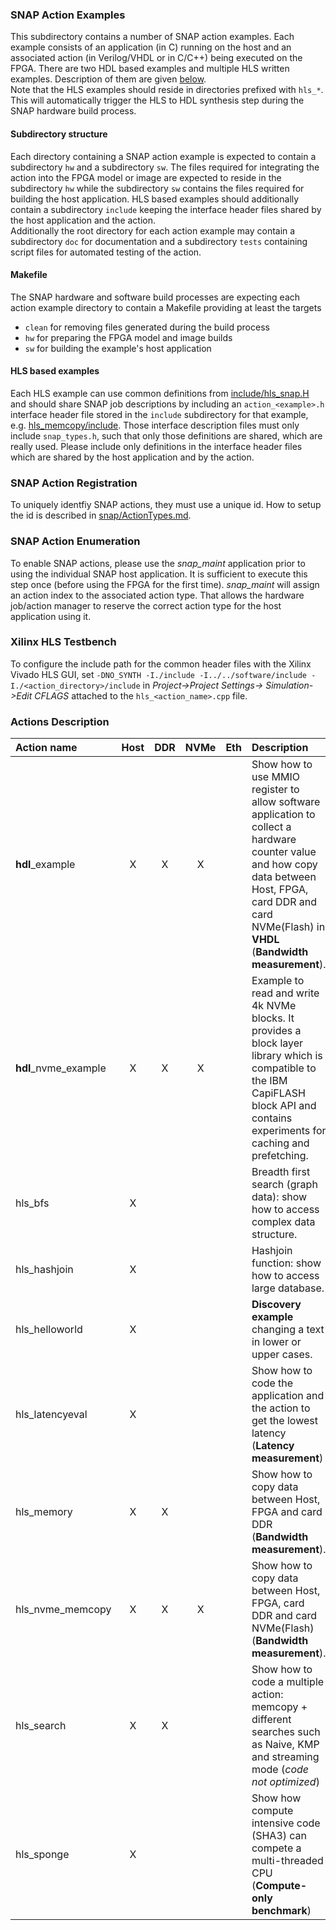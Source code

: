 ### SNAP Action Examples

This subdirectory contains a number of SNAP action examples. Each example consists of an application (in C) running on the host and an associated action (in Verilog/VHDL or in C/C++) being executed on the FPGA. There are two HDL based examples and multiple HLS written examples. Description of them are given [below](#actions-description).  
Note that the HLS examples should reside in directories prefixed with `hls_*`. This will automatically trigger the HLS to HDL synthesis step during the SNAP hardware build process.

#### Subdirectory structure
Each directory containing a SNAP action example is expected to contain a subdirectory `hw` and a subdirectory `sw`.
The files required for integrating the action into the FPGA model or image are expected to reside in the subdirectory `hw` while the subdirectory `sw` contains the files required for building the host application. HLS based examples should additionally contain a subdirectory `include` keeping the interface header files shared by the host application and the action.  
Additionally the root directory for each action example may contain a subdirectory `doc` for documentation and a subdirectory `tests` containing script files for automated testing of the action.

#### Makefile
The SNAP hardware and software build processes are expecting each action example directory to contain a Makefile providing at least the targets
- `clean` for removing files generated during the build process
- `hw` for preparing the FPGA model and image builds
- `sw` for building the example's host application

#### HLS based examples
Each HLS example can use common definitions from [include/hls_snap.H](./include/hls_snap.H) and should share SNAP job descriptions by including an `action_<example>.h` interface header file stored in the `include` subdirectory for that example, e.g. [hls_memcopy/include](./hls_memcopy/include). Those interface description files must only include `snap_types.h`, such that only those definitions are shared, which are really used. Please include only definitions in the interface header files which are shared by the host application and by the action.

### SNAP Action Registration

To uniquely identfiy SNAP actions, they must use a unique id. How to setup the id is described in [snap/ActionTypes.md](../ActionTypes.md).

### SNAP Action Enumeration

To enable SNAP actions, please use the *snap_maint* application prior to using the individual SNAP host application. It is sufficient to execute this step once (before using the FPGA for the first time). *snap_maint* will assign an action index to the associated action type. That allows the hardware job/action manager to reserve the correct action type for the host application using it.

### Xilinx HLS Testbench

To configure the include path for the common header files with the Xilinx Vivado HLS GUI, set `-DNO_SYNTH -I./include -I../../software/include -I./<action_directory>/include` in *Project->Project Settings-> Simulation->Edit CFLAGS* attached to the `hls_<action_name>.cpp` file.

### Actions Description

| Action name             |Host|DDR|NVMe|Eth| Description
|:------------------------|:--:|:-:|:--:|:-:|:--------------------------------------------------------------------------------
| **hdl**\_example        | X  | X | X  |   | Show how to use MMIO register to allow software application to collect a hardware counter value and how copy data between Host, FPGA, card DDR and card NVMe(Flash) in **VHDL** (**Bandwidth measurement**).
| **hdl**\_nvme_example   | X  | X | X  |   | Example to read and write 4k NVMe blocks. It provides a block layer library which is compatible to the IBM CapiFLASH block API and contains experiments for caching and prefetching.
| hls_bfs                 | X  |   |    |   | Breadth first search (graph data): show how to access complex data structure.
| hls_hashjoin            | X  |   |    |   | Hashjoin function: show how to access large database.
| hls_helloworld          | X  |   |    |   | **Discovery example** changing a text in lower or upper cases.
| hls_latencyeval         | X  |   |    |   | Show how to code the application and the action to get the lowest latency (**Latency measurement**)
| hls_memory              | X  | X |    |   | Show how to copy data between Host, FPGA and card DDR (**Bandwidth measurement**).
| hls_nvme_memcopy        | X  | X | X  |   | Show how to copy data between Host, FPGA, card DDR and card NVMe(Flash) (**Bandwidth measurement**).
| hls_search              | X  | X |    |   | Show how to code a multiple action: memcopy + different searches such as Naive, KMP and streaming mode (_code not optimized_)
| hls_sponge              | X  |   |    |   | Show how compute intensive code (SHA3) can compete a multi-threaded CPU (**Compute-only benchmark**)

